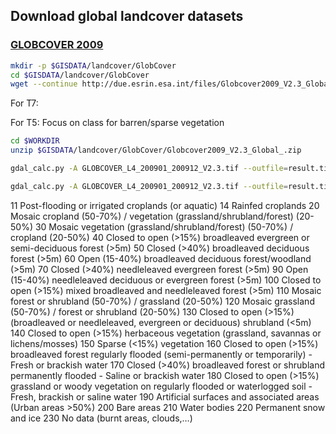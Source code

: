 
## Download global landcover datasets

### [GLOBCOVER 2009](http://due.esrin.esa.int/page_globcover.php)

```sh
mkdir -p $GISDATA/landcover/GlobCover
cd $GISDATA/landcover/GlobCover
wget --continue http://due.esrin.esa.int/files/Globcover2009_V2.3_Global_.zip

```
For T7:

For T5:
Focus on class for barren/sparse vegetation

```sh
cd $WORKDIR
unzip $GISDATA/landcover/GlobCover/Globcover2009_V2.3_Global_.zip

gdal_calc.py -A GLOBCOVER_L4_200901_200912_V2.3.tif --outfile=result.tif --calc="(A==50)"

gdal_calc.py -A GLOBCOVER_L4_200901_200912_V2.3.tif --outfile=result.tif --calc="logical_and(A==50,A==100)"
```

11	Post-flooding or irrigated croplands (or aquatic)
14	Rainfed croplands
20	Mosaic cropland (50-70%) / vegetation (grassland/shrubland/forest) (20-50%)
30	Mosaic vegetation (grassland/shrubland/forest) (50-70%) / cropland (20-50%)
40	Closed to open (>15%) broadleaved evergreen or semi-deciduous forest (>5m)
50	Closed (>40%) broadleaved deciduous forest (>5m)
60	Open (15-40%) broadleaved deciduous forest/woodland (>5m)
70	Closed (>40%) needleleaved evergreen forest (>5m)
90	Open (15-40%) needleleaved deciduous or evergreen forest (>5m)
100	Closed to open (>15%) mixed broadleaved and needleleaved forest (>5m)
110	Mosaic forest or shrubland (50-70%) / grassland (20-50%)
120	Mosaic grassland (50-70%) / forest or shrubland (20-50%)
130	Closed to open (>15%) (broadleaved or needleleaved, evergreen or deciduous) shrubland (<5m)
140	Closed to open (>15%) herbaceous vegetation (grassland, savannas or lichens/mosses)
150	Sparse (<15%) vegetation
160	Closed to open (>15%) broadleaved forest regularly flooded (semi-permanently or temporarily) - Fresh or brackish water
170	Closed (>40%) broadleaved forest or shrubland permanently flooded - Saline or brackish water
180	Closed to open (>15%) grassland or woody vegetation on regularly flooded or waterlogged soil - Fresh, brackish or saline water
190	Artificial surfaces and associated areas (Urban areas >50%)
200	Bare areas
210	Water bodies
220	Permanent snow and ice
230	No data (burnt areas, clouds,…)
